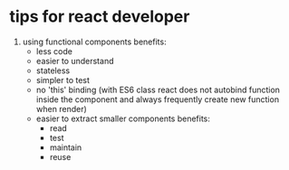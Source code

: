 # tips for react developer
 1. using functional components
   benefits:
     - less code
     - easier to understand
     - stateless
     - simpler to test
     - no 'this' binding (with ES6 class react does not autobind function inside      the component and always frequently create new function when render)
     - easier to extract smaller components
       benefits:
         - read
         - test
         - maintain 
         - reuse
